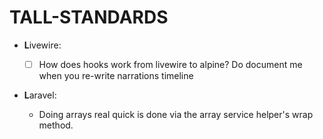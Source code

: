 # TALL-STANDARDS

- **L**ivewire:

  - [ ] How does hooks work from livewire to alpine? Do document me when you re-write narrations timeline

- **L**aravel:

  - Doing arrays real quick is done via the array service helper's wrap method.

